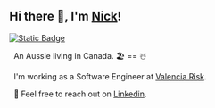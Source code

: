 ## Hi there 👋, I'm [Nick](https://github.com/nickjfrench)!

[![Static Badge](https://img.shields.io/badge/LinkedIn-0e76a8?style=for-the-badge&logo=linkedin)](https://www.linkedin.com/in/nicholas-j-french/) 
<!-- [![Github-sponsors](https://img.shields.io/badge/sponsor-30363D?style=for-the-badge&logo=GitHub-Sponsors&logoColor=#EA4AAA)](https://github.com/sponsors/nickjfrench) -->

&nbsp; An Aussie living in Canada. 🏖️ == ☃️

&nbsp; I'm working as a Software Engineer at [Valencia Risk](https://valenciarisk.com).

&nbsp; 💬 Feel free to reach out on [Linkedin](https://www.linkedin.com/in/nicholas-j-french/).

<!-- 
### ⭐ Featured Projects

-->

